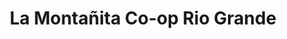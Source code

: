 ---
title: "La Montañita Co-op Rio Grande"
url: /albuquerque/la-montanita-co-op-rio-grande/
shop: supermarket
---